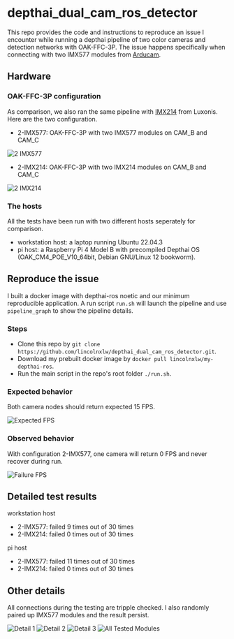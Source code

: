 # depthai_dual_cam_ros_detector

This repo provides the code and instructions to reproduce an issue I encounter while running a depthai pipeline of two color cameras and detection networks with OAK-FFC-3P. The issue happens specifically when connecting with two IMX577 modules from [Arducam](https://www.arducam.com/product/arducam-12mp-imx477-mini-high-quality-camera-with-m12-mount-lens-for-depthai-oak-dm1090ffc-b0346/).

## Hardware

### OAK-FFC-3P configuration

As comparison, we also ran the same pipeline with [IMX214](https://shop.luxonis.com/collections/oak-modules/products/oak-ffc-imx2147-w) from Luxonis. Here are the two configuration.

- 2-IMX577: OAK-FFC-3P with two IMX577 modules on CAM_B and CAM_C

![2 IMX577](docs/2-imx577.jpeg)

- 2-IMX214: OAK-FFC-3P with two IMX214 modules on CAM_B and CAM_C

![2 IMX214](docs/2-imx214.jpeg)

### The hosts

All the tests have been run with two different hosts seperately for comparison.

- workstation host: a laptop running Ubuntu 22.04.3
- pi host: a Raspberry Pi 4 Model B with precompiled Depthai OS (OAK_CM4_POE_V10_64bit, Debian GNU/Linux 12 bookworm).

## Reproduce the issue

I built a docker image with depthai-ros noetic and our minimum reproducible application. A run script `run.sh` will launch the pipeline and use `pipeline_graph` to show the pipeline details.

### Steps

- Clone this repo by `git clone https://github.com/lincolnxlw/depthai_dual_cam_ros_detector.git`.
- Download my prebuilt docker image by `docker pull lincolnxlw/my-depthai-ros`.
- Run the main script in the repo's root folder `./run.sh`.

### Expected behavior

Both camera nodes should return expected 15 FPS.

![Expected FPS](docs/expected_fps.png)

### Observed behavior

With configuration 2-IMX577, one camera will return 0 FPS and never recover during run.

![Failure FPS](docs/failure_fps.png)

## Detailed test results

workstation host

- 2-IMX577: failed 9 times out of 30 times 
- 2-IMX214: failed 0 times out of 30 times

pi host

- 2-IMX577: failed 11 times out of 30 times
- 2-IMX214: failed 0 times out of 30 times

## Other details

All connections during the testing are tripple checked. I also randomly paired up IMX577 modules and the result persist.

![Detail 1](docs/2-imx577-detail-1.jpeg)
![Detail 2](docs/2-imx577-detail-2.jpeg)
![Detail 3](docs/2-imx577-detail-3.jpeg)
![All Tested Modules](docs/all-imx577.jpeg)

